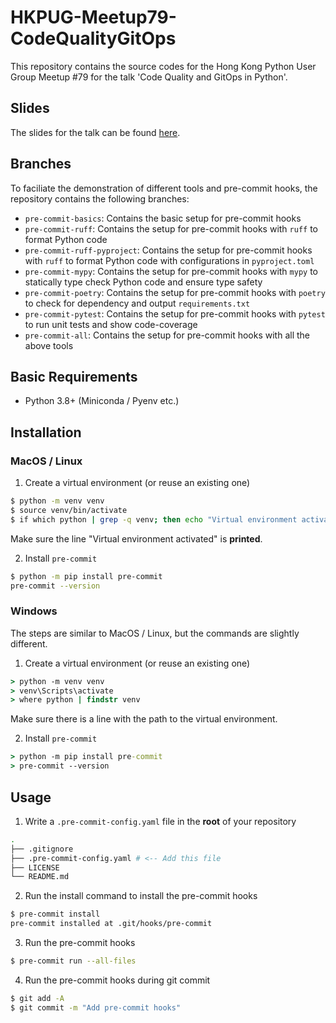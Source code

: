 # HKPUG-Meetup79-CodeQualityGitOps

This repository contains the source codes for the Hong Kong Python User Group Meetup #79 for the talk 'Code Quality and GitOps in Python'.

## Slides

The slides for the talk can be found [here](https://1drv.ms/p/s!AuHrIoMSVvdAgbIgJQ_nrLQWv-NrhQ).

## Branches

To faciliate the demonstration of different tools and pre-commit hooks, the repository contains the following branches:

- `pre-commit-basics`: Contains the basic setup for pre-commit hooks
- `pre-commit-ruff`: Contains the setup for pre-commit hooks with `ruff` to format Python code
- `pre-commit-ruff-pyproject`: Contains the setup for pre-commit hooks with `ruff` to format Python code with configurations in `pyproject.toml`
- `pre-commit-mypy`: Contains the setup for pre-commit hooks with `mypy` to statically type check Python code and ensure type safety
- `pre-commit-poetry`: Contains the setup for pre-commit hooks with `poetry` to check for dependency and output `requirements.txt`
- `pre-commit-pytest`: Contains the setup for pre-commit hooks with `pytest` to run unit tests and show code-coverage
- `pre-commit-all`: Contains the setup for pre-commit hooks with all the above tools

## Basic Requirements

- Python 3.8+ (Miniconda / Pyenv etc.)

## Installation

### MacOS / Linux

1. Create a virtual environment (or reuse an existing one)

```bash
$ python -m venv venv
$ source venv/bin/activate
$ if which python | grep -q venv; then echo "Virtual environment activated"; fi
```

Make sure the line "Virtual environment activated" is **printed**.

2. Install `pre-commit`

```bash
$ python -m pip install pre-commit
pre-commit --version
```

### Windows

The steps are similar to MacOS / Linux, but the commands are slightly different.

1. Create a virtual environment (or reuse an existing one)

```cmd
> python -m venv venv
> venv\Scripts\activate
> where python | findstr venv
```

Make sure there is a line with the path to the virtual environment.

2. Install `pre-commit`

```cmd
> python -m pip install pre-commit
> pre-commit --version
```

## Usage

1. Write a `.pre-commit-config.yaml` file in the **root** of your repository

```bash
.
├── .gitignore
├── .pre-commit-config.yaml # <-- Add this file
├── LICENSE
└── README.md
```

2. Run the install command to install the pre-commit hooks

```bash
$ pre-commit install
pre-commit installed at .git/hooks/pre-commit
```

3. Run the pre-commit hooks

```bash
$ pre-commit run --all-files
```

4. Run the pre-commit hooks during git commit

```bash
$ git add -A
$ git commit -m "Add pre-commit hooks"
```
